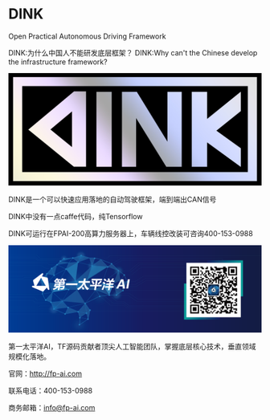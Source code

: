 # DINK
Open Practical Autonomous Driving Framework

DINK:为什么中国人不能研发底层框架？
DINK:Why can't the Chinese develop the infrastructure framework?


![DINK](img/dink.jpg)



DINK是一个可以快速应用落地的自动驾驶框架，端到端出CAN信号

DINK中没有一点caffe代码，纯Tensorflow

DINK可运行在FPAI-200高算力服务器上，车辆线控改装可咨询400-153-0988


[![第一太平洋AI](img/fpai.png)](http://fp-ai.com)

第一太平洋AI，TF源码贡献者顶尖人工智能团队，掌握底层核心技术，垂直领域规模化落地。

官网：http://fp-ai.com

联系电话：400-153-0988

商务邮箱：info@fp-ai.com
